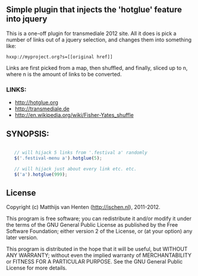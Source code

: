 ## Simple plugin that injects the 'hotglue' feature into jquery

This is a one-off plugin for transmediale 2012 site. All it does is pick
a number of links out of a jquery selection, and changes them into something
like:

    hxxp://myproject.org?s=[[original href]]

Links are first picked from a map, then shuffled, and finally, sliced up to n,
where n is the amount of links to be converted.

### LINKS:

* http://hotglue.org
* http://transmediale.de
* http://en.wikipedia.org/wiki/Fisher-Yates_shuffle

## SYNOPSIS:

```javascript

   // will hijack 5 links from '.festival a' randomly
   $('.festival-menu a').hotglue(5);

   // will hijack just about every link etc. etc.
   $('a').hotglue(999);

```

## License

Copyright (c) Matthijs van Henten (http://ischen.nl), 2011-2012.

This program is free software; you can redistribute it and/or modify
it under the terms of the GNU General Public License as published by
the Free Software Foundation; either version 2 of the License, or
(at your option) any later version.

This program is distributed in the hope that it will be useful,
but WITHOUT ANY WARRANTY; without even the implied warranty of
MERCHANTABILITY or FITNESS FOR A PARTICULAR PURPOSE.    See the
GNU General Public License for more details.
